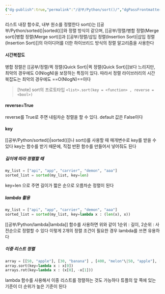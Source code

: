 ```yaml
---
{"dg-publish":true,"permalink":"/공부/Python/sort()/","dgPassFrontmatter":true}
---
```



리스트 내장 함수로, 내부 원소를 정렬한다
sort()는 [[공부/Python/sorted()\|sorted()]]와 정렬 방식이 같으며, [[공부/정렬/병합 정렬(Merge sort)\|병합 정렬(Merge sort)]]과 [[공부/정렬/삽입 정렬(Insertion Sort)\|삽입 정렬(Insertion Sort)]]의 아이디어를 더한 하이브리드 방식의 정렬 알고리즘을 사용한다

#### 시간복잡도
병합 정렬은 [[공부/정렬/퀵 정렬(Quick Sort)\|퀵 정렬(Quick Sort)]]보다 느리지만, 최악의 경우에도 O(NlogN)을 보장하는 특징이 있다.
따라서 정렬 라이브러리의 시간 복잡도는 최악의 경우에도 ==O(NlogN)==이다

>[!note] sort의 프로토타입
>`<list>.sort(key = <function> , reverse = <bool>)`

#### reverse=True
reverse를 True로 주면 내림차순 정렬을 할 수 있다.
default 값은 False이다

#### key
[[공부/Python/sorted()\|sorted()]]나 sort()를 사용할 때 매개변수로 key를 받을 수 있다
key는 함수를 받기 때문에, 직접 반환 함수를 만들어서 넣어줘도 된다

##### 길이에 따라 정렬할 때
```python
my_list = ["api", "app", "carrier", "demon", "aaa"]
sorted_list = sorted(my_list, key=len)
```
key=len 으로 주면 길이가 짧은 순으로 오름차순 정렬이 된다

##### lambda 활용
```python
my_list = ["api", "app", "carrier", "demon", "aaa"]
sorted_list = sorted(my_list, key=lambda x : (len(x), x))
```
[[공부/Python/lambda\|lambda]] 함수를 사용하면 위와 같이 1순위 : 길이, 2순위 : 사전순으로 정렬할 수 있다
이렇게 2개의 정렬 조건이 필요한 경우 lambda를 쓰면 유용하다

##### 이중 리스트 정렬
```python
array = [[50, "apple"], [30, "banana"] , [400, "melon"\|50, "apple"], [30, "banana"] , [400, "melon"]]
array.sort(key=lambda x : x[0])
arrays.rot(key=lambda x : (x[0], -x[1]))
```
lambda 함수를 사용해서 이중 리스트를 정렬하는 것도 가능하다
튜플의 앞 쪽에 있는 기준이 더  순위가 높은 기준이 된다